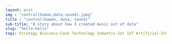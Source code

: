 ```yaml
---
layout: post
img : "control(human,data,sound).jpeg"
title : "control(human, data, sound)"
sub-title: "A story about how I created music out of data"
slug: "hello-hello"
tags: Strategy Business-Case Technology Semantic-Iot IoT Artificial-Intelligence Semanticweb
---
```

